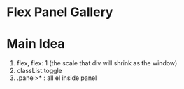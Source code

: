 # Flex Panel Gallery

# Main Idea
1. flex, flex: 1 (the scale that div will shrink as the window)
2. classList.toggle
3. .panel>* : all el inside panel
